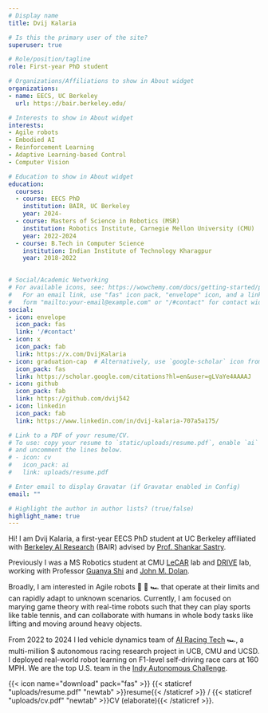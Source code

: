 ```yaml
---
# Display name
title: Dvij Kalaria

# Is this the primary user of the site?
superuser: true

# Role/position/tagline
role: First-year PhD student

# Organizations/Affiliations to show in About widget
organizations:
- name: EECS, UC Berkeley 
  url: https://bair.berkeley.edu/

# Interests to show in About widget
interests:
- Agile robots
- Embodied AI
- Reinforcement Learning
- Adaptive Learning-based Control
- Computer Vision

# Education to show in About widget
education:
  courses:
  - course: EECS PhD
    institution: BAIR, UC Berkeley
    year: 2024-
  - course: Masters of Science in Robotics (MSR)
    institution: Robotics Institute, Carnegie Mellon University (CMU)
    year: 2022-2024
  - course: B.Tech in Computer Science
    institution: Indian Institute of Technology Kharagpur
    year: 2018-2022
  

# Social/Academic Networking
# For available icons, see: https://wowchemy.com/docs/getting-started/page-builder/#icons
#   For an email link, use "fas" icon pack, "envelope" icon, and a link in the
#   form "mailto:your-email@example.com" or "/#contact" for contact widget.
social:
- icon: envelope
  icon_pack: fas
  link: '/#contact'
- icon: x
  icon_pack: fab
  link: https://x.com/DvijKalaria
- icon: graduation-cap  # Alternatively, use `google-scholar` icon from `ai` icon pack
  icon_pack: fas
  link: https://scholar.google.com/citations?hl=en&user=gLVaYe4AAAAJ
- icon: github
  icon_pack: fab
  link: https://github.com/dvij542
- icon: linkedin
  icon_pack: fab
  link: https://www.linkedin.com/in/dvij-kalaria-707a5a175/

# Link to a PDF of your resume/CV.
# To use: copy your resume to `static/uploads/resume.pdf`, enable `ai` icons in `params.toml`, 
# and uncomment the lines below.
# - icon: cv
#   icon_pack: ai
#   link: uploads/resume.pdf

# Enter email to display Gravatar (if Gravatar enabled in Config)
email: ""

# Highlight the author in author lists? (true/false)
highlight_name: true
---
```


Hi! I am Dvij Kalaria, a first-year EECS PhD student at UC Berkeley affiliated with [Berkeley AI Research](https://bair.berkeley.edu/) (BAIR) advised by [Prof. Shankar Sastry](https://www2.eecs.berkeley.edu/Faculty/Homepages/sastry.html). 

Previously I was a MS Robotics student at CMU [LeCAR](https://lecar-lab.github.io/) lab and [DRIVE](https://drive-lab-cmu.github.io/) lab, working with Professor [Guanya Shi](https://www.gshi.me/) and [John M. Dolan](https://www.ri.cmu.edu/ri-faculty/john-m-dolan/). 

Broadly, I am interested in Agile robots 🦾 🦿 🏎️ that operate at their limits and can rapidly adapt to unknown scenarios. Currently, I am focused on marying game theory with real-time robots such that they can play sports like table tennis, and can collaborate with humans in whole body tasks like lifting and moving around heavy objects. 

From 2022 to 2024 I led vehicle dynamics team of [AI Racing Tech](https://www.airacingtech.com/) 🏎️, a multi-million $ autonomous racing research project in UCB, CMU and UCSD. I deployed real-world robot learning on F1-level self-driving race cars at 160 MPH. We are the top U.S. team in the [Indy Autonomous Challenge](https://www.indyautonomouschallenge.com/). 

{{< icon name="download" pack="fas" >}} {{< staticref "uploads/resume.pdf" "newtab" >}}resume{{< /staticref >}} / {{< staticref "uploads/cv.pdf" "newtab" >}}CV (elaborate){{< /staticref >}}.
